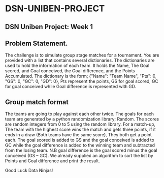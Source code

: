 # DSN-UNIBEN-PROJECT

## DSN Uniben Project: Week 1

## Problem Statement.
The challenge is to simulate group stage matches for a tournament. You are provided with a list that contains several dictionaries. 
The dictionaries are used to hold the information of each team. It holds the Name, The Goal scored, and Goal conceived, the Goal difference, and the Points Accumulated.
The dictionary is the form; {"Name": "Team Name", "Pts": 0, "GS": 0, "GC": 0, "GD": 0}, Pts represent the points, GS for goal scored, GC for goal conceived while Goal difference is represented with GD.

## Group match format
The teams are going to play against each other twice. The goals for each team are generated by a python randomization library; Random. The scores are random integers from 0 to 5 using the random library. 
For a match-up, The team with the highest score wins the match and gets three points, if it ends in a draw (Both teams have the same score), They both get a point each. The goal scored is added to GS and the goal conceived is added to GC while the goal difference is added to the winning team and subtracted from the losing team.
N.B goal difference is the goal scored minus the goal conceived (GS – GC).
We already supplied an algorithm to sort the list by Points and Goal difference and print the result. 

Good Luck Data Ninjas!


